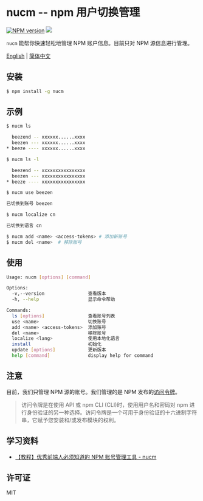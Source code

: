 # nucm -- npm 用户切换管理

[![NPM version][npm-image]][npm-url]
![](https://img.shields.io/badge/build-passing-green)

`nucm` 能帮你快速轻松地管理 NPM 账户信息。目前只对 NPM 源信息进行管理。

[English](./README.md) | [简体中文](./README_CN.md)

## 安装

```bash
$ npm install -g nucm
```

## 示例

```bash
$ nucm ls

  beezend -- xxxxxx......xxxx
  beezen --- xxxxxx......xxxx
* beeze ---- xxxxxx......xxxx

$ nucm ls -l

  beezend -- xxxxxxxxxxxxxxxx
  beezen --- xxxxxxxxxxxxxxxx
* beeze ---- xxxxxxxxxxxxxxxx
```

```bash
$ nucm use beezen

已切换到账号 beezen
```

```bash
$ nucm localize cn

已切换到语言 cn
```

```bash
$ nucm add <name> <access-tokens> # 添加新账号
$ nucm del <name>  # 移除账号
```

## 使用

```bash
Usage: nucm [options] [command]

Options:
  -v,--version                查看版本
  -h, --help                  显示命令帮助

Commands:
  ls [options]                查看账号列表
  use <name>                  切换账号
  add <name> <access-tokens>  添加账号
  del <name>                  移除账号
  localize <lang>             使用本地化语言
  install                     初始化
  update [options]            更新版本
  help [command]              display help for command
```

## 注意

目前，我们只管理 NPM 源的账号。我们管理的是 NPM 发布的[访问令牌](https://docs.npmjs.com/about-access-tokens)。

> 访问令牌是在使用 API 或 npm CLI (CLI)时，使用用户名和密码对 npm 进行身份验证的另一种选择。访问令牌是一个可用于身份验证的十六进制字符串，它赋予您安装和/或发布模块的权利。

## 学习资料

- [【教程】优秀前端人必须知道的 NPM 账号管理工具 - nucm](https://juejin.cn/post/7059224326674841636)

## 许可证

MIT

[npm-url]: https://www.npmjs.com/package/nucm
[npm-image]: https://img.shields.io/npm/v/nucm.svg
